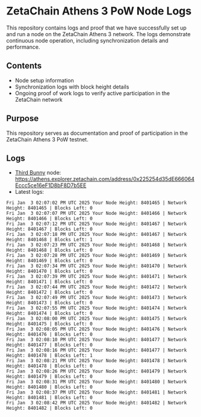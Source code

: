 # ZetaChain Athens 3 PoW Node Logs
This repository contains logs and proof that we have successfully set up and run a node on the ZetaChain Athens 3 network. The logs demonstrate continuous node operation, including synchronization details and performance.

## Contents
- Node setup information
- Synchronization logs with block height details
- Ongoing proof of work logs to verify active participation in the ZetaChain network

## Purpose
This repository serves as documentation and proof of participation in the ZetaChain Athens 3 PoW testnet.

## Logs

- [Third Bunny](https://thirdbunny.xyz/) node: https://athens.explorer.zetachain.com/address/0x225254d35dE666064Eccc5ce16eF1D8bF8D7b5EE
- Latest logs:
```
Fri Jan  3 02:07:02 PM UTC 2025 Your Node Height: 8401465 | Network Height: 8401465 | Blocks Left: 0
Fri Jan  3 02:07:07 PM UTC 2025 Your Node Height: 8401466 | Network Height: 8401466 | Blocks Left: 0
Fri Jan  3 02:07:12 PM UTC 2025 Your Node Height: 8401467 | Network Height: 8401467 | Blocks Left: 0
Fri Jan  3 02:07:18 PM UTC 2025 Your Node Height: 8401467 | Network Height: 8401468 | Blocks Left: 1
Fri Jan  3 02:07:23 PM UTC 2025 Your Node Height: 8401468 | Network Height: 8401468 | Blocks Left: 0
Fri Jan  3 02:07:28 PM UTC 2025 Your Node Height: 8401469 | Network Height: 8401469 | Blocks Left: 0
Fri Jan  3 02:07:34 PM UTC 2025 Your Node Height: 8401470 | Network Height: 8401470 | Blocks Left: 0
Fri Jan  3 02:07:39 PM UTC 2025 Your Node Height: 8401471 | Network Height: 8401471 | Blocks Left: 0
Fri Jan  3 02:07:44 PM UTC 2025 Your Node Height: 8401472 | Network Height: 8401472 | Blocks Left: 0
Fri Jan  3 02:07:49 PM UTC 2025 Your Node Height: 8401473 | Network Height: 8401473 | Blocks Left: 0
Fri Jan  3 02:07:55 PM UTC 2025 Your Node Height: 8401474 | Network Height: 8401474 | Blocks Left: 0
Fri Jan  3 02:08:00 PM UTC 2025 Your Node Height: 8401475 | Network Height: 8401475 | Blocks Left: 0
Fri Jan  3 02:08:05 PM UTC 2025 Your Node Height: 8401476 | Network Height: 8401476 | Blocks Left: 0
Fri Jan  3 02:08:10 PM UTC 2025 Your Node Height: 8401477 | Network Height: 8401477 | Blocks Left: 0
Fri Jan  3 02:08:16 PM UTC 2025 Your Node Height: 8401477 | Network Height: 8401478 | Blocks Left: 1
Fri Jan  3 02:08:21 PM UTC 2025 Your Node Height: 8401478 | Network Height: 8401478 | Blocks Left: 0
Fri Jan  3 02:08:26 PM UTC 2025 Your Node Height: 8401479 | Network Height: 8401479 | Blocks Left: 0
Fri Jan  3 02:08:31 PM UTC 2025 Your Node Height: 8401480 | Network Height: 8401480 | Blocks Left: 0
Fri Jan  3 02:08:37 PM UTC 2025 Your Node Height: 8401481 | Network Height: 8401481 | Blocks Left: 0
Fri Jan  3 02:08:42 PM UTC 2025 Your Node Height: 8401482 | Network Height: 8401482 | Blocks Left: 0
```
